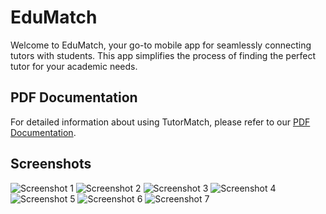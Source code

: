 # EduMatch

Welcome to EduMatch, your go-to mobile app for seamlessly connecting tutors with students. This app simplifies the process of finding the perfect tutor for your academic needs.

## PDF Documentation

For detailed information about using TutorMatch, please refer to our [PDF Documentation](/images/EduMatch_doc.pdf). 

## Screenshots

![Screenshot 1](/images/screenshot1.png)
![Screenshot 2](/images/screenshot2.png)
![Screenshot 3](/images/screenshot3.png)
![Screenshot 4](/images/screenshot4.png)
![Screenshot 5](/images/screenshot5.png)
![Screenshot 6](/images/screenshot6.png)
![Screenshot 7](/images/screenshot7.png)
